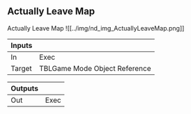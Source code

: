 ## Actually Leave Map
Actually Leave Map
![[../img/nd_img_ActuallyLeaveMap.png]]

|Inputs||
|--|--|
| In | Exec |
| Target | TBLGame Mode Object Reference |

|Outputs||
|--|--|
| Out | Exec |
